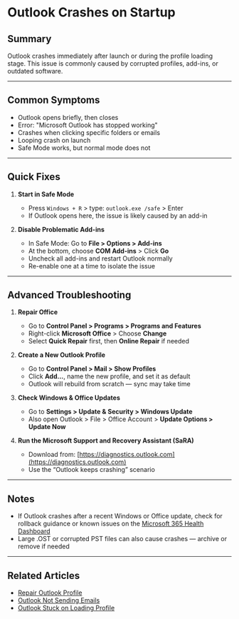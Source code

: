 # Outlook Crashes on Startup

## Summary
Outlook crashes immediately after launch or during the profile loading stage. This issue is commonly caused by corrupted profiles, add-ins, or outdated software.

---

## Common Symptoms
- Outlook opens briefly, then closes
- Error: "Microsoft Outlook has stopped working"
- Crashes when clicking specific folders or emails
- Looping crash on launch
- Safe Mode works, but normal mode does not

---

## Quick Fixes

1. **Start in Safe Mode**
   - Press `Windows + R` > type: `outlook.exe /safe` > Enter
   - If Outlook opens here, the issue is likely caused by an add-in

2. **Disable Problematic Add-ins**
   - In Safe Mode: Go to **File > Options > Add-ins**
   - At the bottom, choose **COM Add-ins** > Click **Go**
   - Uncheck all add-ins and restart Outlook normally
   - Re-enable one at a time to isolate the issue

---

## Advanced Troubleshooting

1. **Repair Office**
   - Go to **Control Panel > Programs > Programs and Features**
   - Right-click **Microsoft Office** > Choose **Change**
   - Select **Quick Repair** first, then **Online Repair** if needed

2. **Create a New Outlook Profile**
   - Go to **Control Panel > Mail > Show Profiles**
   - Click **Add...**, name the new profile, and set it as default
   - Outlook will rebuild from scratch — sync may take time

3. **Check Windows & Office Updates**
   - Go to **Settings > Update & Security > Windows Update**
   - Also open Outlook > File > Office Account > **Update Options > Update Now**

4. **Run the Microsoft Support and Recovery Assistant (SaRA)**
   - Download from: [https://diagnostics.outlook.com](https://diagnostics.outlook.com)
   - Use the “Outlook keeps crashing” scenario

---

## Notes
- If Outlook crashes after a recent Windows or Office update, check for rollback guidance or known issues on the [Microsoft 365 Health Dashboard](https://portal.office.com/adminportal/home#/servicehealth)
- Large .OST or corrupted PST files can also cause crashes — archive or remove if needed

---

## Related Articles
- [Repair Outlook Profile](./repair-outlook-profile.md)
- [Outlook Not Sending Emails](./outlook-not-sending.md)
- [Outlook Stuck on Loading Profile](./loading-profile.md)
